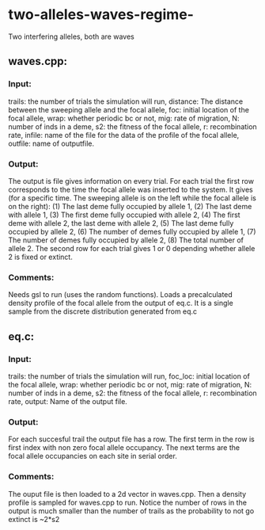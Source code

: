 # two-alleles-waves-regime-
Two interfering alleles, both are waves 
## waves.cpp:
### Input:
trails: the number of trials the simulation will run, distance: The distance between the sweeping allele and the focal allele,
foc: initial location of the focal allele, wrap: whether periodic bc or not, mig: rate of migration, N: number of inds in a deme,
s2: the fitness of the focal allele, r: recombination rate, infile: name of the file for the data of the profile of the focal allele,
outfile: name of outputfile. 
### Output:

The output is file gives information on every trial. For each trial the first row corresponds to the time the focal allele was inserted
to the system. It gives (for a specific time. The sweeping allele is on the left while the focal allele is on the right): (1) The last deme 
fully occupied by allele 1, (2) The last deme with allele 1, (3) The first deme fully occupied with allele 2, (4) The first deme with 
allele 2, the last deme with allele 2, (5) The last deme fully occupied by allele 2, (6) The number of demes fully occupied by allele 1,
(7) The number of demes fully occupied by allele 2, (8) The total number of allele 2.
The second row for each trial gives 1 or 0 depending whether allele 2 is fixed or extinct. 
### Comments:
Needs gsl to run (uses the random functions). Loads a precalculated density profile of the focal allele from the output of eq.c. It is a single sample from the discrete distribution generated from eq.c

## eq.c:
### Input:
trails: the number of trials the simulation will run, foc_loc: initial location of the focal allele, wrap: whether periodic bc or not, mig: rate of migration, N: number of inds in a deme, s2: the fitness of the focal allele, r: recombination rate, output: Name of the output file.
### Output:
For each succesful trail the output file has a row. The first term in the row is first index with non zero focal allele occupancy. The next terms are the focal allele occupancies on each site in serial order. 

### Comments:
The ouput file is then loaded to a 2d vector in waves.cpp. Then a density profile is sampled for waves.cpp to run.
Notice the number of rows in the output is much smaller than the number of trails as the probability to not go extinct is ~2*s2
